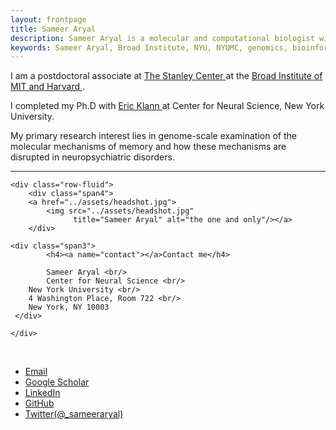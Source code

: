 ```yaml
---
layout: frontpage
title: Sameer Aryal
description: Sameer Aryal is a molecular and computational biologist with interests and expertise in neuroscience, genomics, and bioinformatics.
keywords: Sameer Aryal, Broad Institute, NYU, NYUMC, genomics, bioinformatics, neuropsychiatry, neurobiology, fragile X syndrome, learning, memory, protein synthesis, mRNA translation, ribosome profiling, RNA-seq
---
```


I am a postdoctoral associate at <a href="https://broadinstitute.org/stanley"> The Stanley Center </a> at the <a href="https://broadinsittue.org"> Broad Institute of MIT and Harvard </a>.

I completed my Ph.D with <a href="http://www.klannlabnyu.org"> Eric Klann </a> at Center for Neural Science, New York University.

My primary research interest lies in genome-scale examination of the molecular mechanisms of memory and how these mechanisms are disrupted in neuropsychiatric disorders.

---


<div class="container">

    <div class="row-fluid">
        <div class="span4">
        <a href="../assets/headshot.jpg">
            <img src="../assets/headshot.jpg"
                  title="Sameer Aryal" alt="the one and only"/></a>
        </div>

    <div class="span3">
    	    <h4><a name="contact"></a>Contact me</h4>

    	    Sameer Aryal <br/>
            Center for Neural Science <br/>
	    New York University <br/>
	    4 Washington Place, Room 722 <br/>
	    New York, NY 10003
     </div>

    </div>
</div>
<br/>
<div class="navbar">
  <div class="navbar-inner">
      <ul class="nav">
	  <li><a href="mailto:sameer.aryal@gmail.com">Email</a></li>
	  <li><a href="https://scholar.google.com/citations?user=jZd3a_gAAAAJ&hl=en">Google Scholar</a></li>
	  <li><a href="https://www.linkedin.com/in/sameer-aryal-nyu/">LinkedIn</a></li>
          <li><a href="https://github.com/sameer785">GitHub</a></li>
          <li><a href="https://twitter.com/_sameeraryal">Twitter(@_sameeraryal)</a></li>
      </ul>
  </div>
</div>